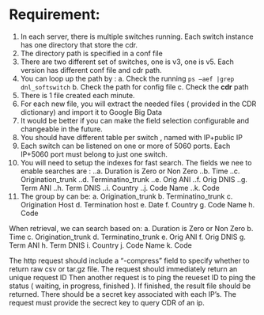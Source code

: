 # Requirement:

1. In each server, there is multiple switches running.  Each switch instance has one directory that store the cdr.
2. The directory path is specified in a conf file
3. There are two different set of switches, one is v3, one is v5.  Each version has different conf file and cdr path.
4. You can loop up the path by :
  a. Check the running `ps –aef |grep dnl_softswitch` 
  b. Check the path for config file
  c. Check the **cdr** path
5. There is 1 file created each minute.
6. For each new file, you will extract the needed files ( provided in the CDR dictionary) and import it to Google Big Data
7. It would be better if you can make the field selection configurable and changeable in the future.
8. You should have different table per switch , named with IP+public IP
9. Each switch can be listened on one or more of 5060 ports.  Each IP+5060 port must belong to just one switch.
10. You will need to setup the indexes for fast search.  The fields we nee to enable searches are :
..a. Duration is Zero or Non Zero
..b. Time 
..c. Origination_trunk
..d. Terminatino_trunk
..e. Orig ANI
..f. Orig DNIS
..g. Term ANI 
..h. Term DNIS
..i. Country
..j. Code Name
..k. Code
11. The group by can be:
a. Origination_trunk
b. Terminatino_trunk
c. Origination Host
d. Termination host
e. Date
f. Country
g. Code Name
h. Code

When retrieval, we can search based on:
a. Duration is Zero or Non Zero
b. Time 
c. Origination_trunk
d. Terminatino_trunk
e. Orig ANI
f. Orig DNIS
g. Term ANI 
h. Term DNIS
i. Country
j. Code Name
k. Code

The http request should include a “-compress” field to specify whether to return raw csv or tar.gz file.
The request should immediately return an unique request ID
Then another request is to ping the reueset ID to ping the status ( waiting, in progress, finished ).  If finished, the result file should be returned.
There should be a secret key associated with each IP’s.
The request must provide the secrect key to query CDR of an ip.
